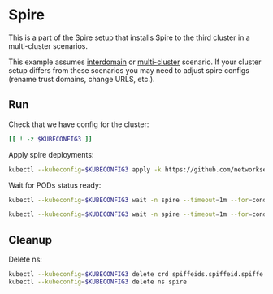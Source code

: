 # Spire

This is a part of the Spire setup that installs Spire to the third cluster in a multi-cluster scenarios.

This example assumes [interdomain](../../interdomain/) or [multi-cluster](../../multicluster/) scenario.
If your cluster setup differs from these scenarios you may need to adjust spire configs (rename trust domains, change URLS, etc.).

## Run

Check that we have config for the cluster:
```bash
[[ ! -z $KUBECONFIG3 ]]
```

Apply spire deployments:
```bash
kubectl --kubeconfig=$KUBECONFIG3 apply -k https://github.com/networkservicemesh/deployments-k8s/examples/spire/cluster3?ref=f696342b7612806daddf9336bac7fad3095e329a
```

Wait for PODs status ready:
```bash
kubectl --kubeconfig=$KUBECONFIG3 wait -n spire --timeout=1m --for=condition=ready pod -l app=spire-server
```
```bash
kubectl --kubeconfig=$KUBECONFIG3 wait -n spire --timeout=1m --for=condition=ready pod -l app=spire-agent
```

## Cleanup

Delete ns:
```bash
kubectl --kubeconfig=$KUBECONFIG3 delete crd spiffeids.spiffeid.spiffe.io
kubectl --kubeconfig=$KUBECONFIG3 delete ns spire
```
